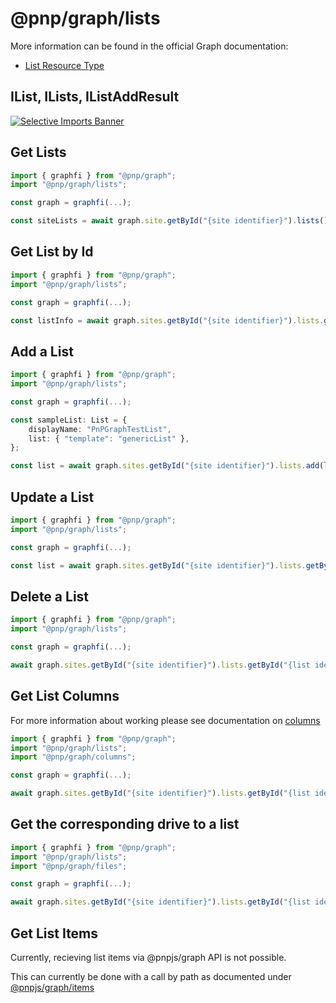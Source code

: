 # @pnp/graph/lists

More information can be found in the official Graph documentation:

- [List Resource Type](https://docs.microsoft.com/en-us/graph/api/resources/list?view=graph-rest-1.0)

## IList, ILists, IListAddResult
[![Selective Imports Banner](https://img.shields.io/badge/Selective%20Imports-informational.svg)](../concepts/selective-imports.md)  

## Get Lists

```TypeScript
import { graphfi } from "@pnp/graph";
import "@pnp/graph/lists";

const graph = graphfi(...);

const siteLists = await graph.site.getById("{site identifier}").lists();
```

## Get List by Id

```TypeScript
import { graphfi } from "@pnp/graph";
import "@pnp/graph/lists";

const graph = graphfi(...);

const listInfo = await graph.sites.getById("{site identifier}").lists.getById("{list identifier}")();
```

## Add a List

```TypeScript
import { graphfi } from "@pnp/graph";
import "@pnp/graph/lists";

const graph = graphfi(...);

const sampleList: List = {
    displayName: "PnPGraphTestList",
    list: { "template": "genericList" },
};

const list = await graph.sites.getById("{site identifier}").lists.add(listTemplate);
```

## Update a List

```TypeScript
import { graphfi } from "@pnp/graph";
import "@pnp/graph/lists";

const graph = graphfi(...);

const list = await graph.sites.getById("{site identifier}").lists.getById("{list identifier}").update({ displayName: "MyNewListName" });
```

## Delete a List

```TypeScript
import { graphfi } from "@pnp/graph";
import "@pnp/graph/lists";

const graph = graphfi(...);

await graph.sites.getById("{site identifier}").lists.getById("{list identifier}").delete();
```

## Get List Columns

For more information about working please see documentation on [columns](./columns.md)

```TypeScript
import { graphfi } from "@pnp/graph";
import "@pnp/graph/lists";
import "@pnp/graph/columns";

const graph = graphfi(...);

await graph.sites.getById("{site identifier}").lists.getById("{list identifier}").columns();
```

## Get the corresponding drive to a list

```TypeScript
import { graphfi } from "@pnp/graph";
import "@pnp/graph/lists";
import "@pnp/graph/files";

const graph = graphfi(...);

await graph.sites.getById("{site identifier}").lists.getById("{list identifier}").drive();
```

## Get List Items

Currently, recieving list items via @pnpjs/graph API is not possible.

This can currently be done with a call by path as documented under [@pnpjs/graph/items](./items.md)
